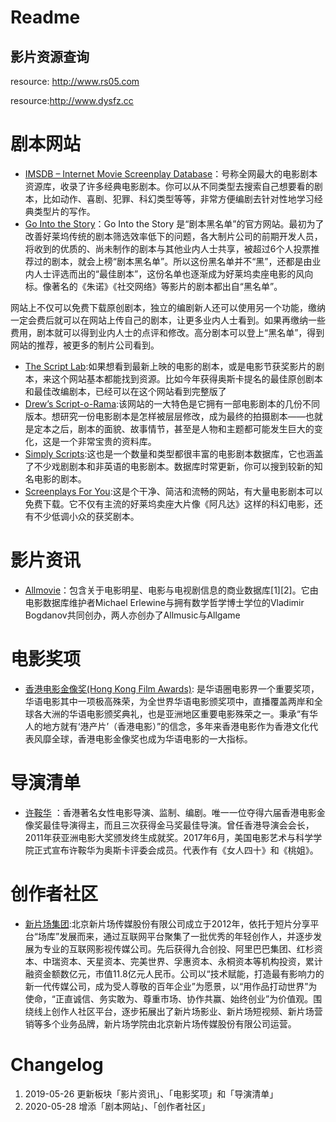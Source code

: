 # Readme

## 影片资源查询

resource: http://www.rs05.com

resource:http://www.dysfz.cc

# 剧本网站

- [IMSDB – Internet Movie Screenplay Database](http://www.imsdb.com/)：号称全网最大的电影剧本资源库，收录了许多经典电影剧本。你可以从不同类型去搜索自己想要看的剧本，比如动作、喜剧、犯罪、科幻类型等等，非常方便编剧去针对性地学习经典类型片的写作。
- [Go Into the Story](http://gointothestory.blcklst.com/free-script-downloads/)：Go Into the Story 是“剧本黑名单”的官方网站。最初为了改善好莱坞传统的剧本筛选效率低下的问题，各大制片公司的前期开发人员，将收到的优质的、尚未制作的剧本与其他业内人士共享，被超过6个人投票推荐过的剧本，就会上榜“剧本黑名单”。所以这份黑名单并不“黑”，还都是由业内人士评选而出的“最佳剧本”，这份名单也逐渐成为好莱坞卖座电影的风向标。像著名的《朱诺》《社交网络》等影片的剧本都出自“黑名单”。

网站上不仅可以免费下载原创剧本，独立的编剧新人还可以使用另一个功能，缴纳一定会费后就可以在网站上传自己的剧本，让更多业内人士看到。如果再缴纳一些费用，剧本就可以得到业内人士的点评和修改。高分剧本可以登上“黑名单”，得到网站的推荐，被更多的制片公司看到。
- [The Script Lab](https://thescriptlab.com/):如果想看到最新上映的电影的剧本，或是电影节获奖影片的剧本，来这个网站基本都能找到资源。比如今年获得奥斯卡提名的最佳原创剧本和最佳改编剧本，已经可以在这个网站看到完整版了
- [Drew’s Script-o-Rama](http://www.script-o-rama.com/snazzy/table.html):该网站的一大特色是它拥有一部电影剧本的几份不同版本。想研究一份电影剧本是怎样被层层修改，成为最终的拍摄剧本——也就是定本之后，剧本的面貌、故事情节，甚至是人物和主题都可能发生巨大的变化，这是一个非常宝贵的资料库。
- [Simply Scripts](http://www.simplyscripts.com/movie.html):这也是一个数量和类型都很丰富的电影剧本数据库，它也涵盖了不少戏剧剧本和非英语的电影剧本。数据库时常更新，你可以搜到较新的知名电影的剧本。
- [Screenplays For You](http://sfy.ru/):这是个干净、简洁和流畅的网站，有大量电影剧本可以免费下载。它不仅有主流的好莱坞卖座大片像《阿凡达》这样的科幻电影，还有不少低调小众的获奖剧本。




# 影片资讯

- [Allmovie](https://www.allmovie.com/)：包含关于电影明星、电影与电视剧信息的商业数据库[1][2]。它由电影数据库维护者Michael Erlewine与拥有数学哲学博士学位的Vladimir Bogdanov共同创办，两人亦创办了Allmusic与Allgame

# 电影奖项

- [香港电影金像奖(Hong Kong Film Awards)](https://zh.wikipedia.org/wiki/%E9%A6%99%E6%B8%AF%E9%9B%BB%E5%BD%B1%E9%87%91%E5%83%8F%E7%8D%8E): 是华语圈电影界一个重要奖项，华语电影其中一项极高殊荣，为全世界华语电影颁奖项中，直播覆盖两岸和全球各大洲的华语电影颁奖典礼，也是亚洲地区重要电影殊荣之一。秉承“有华人的地方就有‘港产片’（香港电影）”的信念，多年来香港电影作为香港文化代表风靡全球，香港电影金像奖也成为华语电影的一大指标。

# 导演清单
- [许鞍华](https://zh.wikipedia.org/wiki/%E8%A8%B1%E9%9E%8D%E8%8F%AF) ：香港著名女性电影导演、监制、编剧。唯一一位夺得六届香港电影金像奖最佳导演得主，而且三次获得金马奖最佳导演。曾任香港导演会会长，2011年获亚洲电影大奖颁发终生成就奖。2017年6月，美国电影艺术与科学学院正式宣布许鞍华为奥斯卡评委会成员。代表作有《女人四十》和《桃姐》。

# 创作者社区
- [新片场集团](https://www.xinpianchang.com/aboutus/aboutus):北京新片场传媒股份有限公司成立于2012年，依托于短片分享平台“场库”发展而来，通过互联网平台聚集了一批优秀的年轻创作人，并逐步发展为专业的互联网影视传媒公司。先后获得九合创投、阿里巴巴集团、红杉资本、中瑞资本、天星资本、完美世界、孚惠资本、永桐资本等机构投资，累计融资金额数亿元，市值11.8亿元人民币。公司以“技术赋能，打造最有影响力的新一代传媒公司，成为受人尊敬的百年企业”为愿景，以“用作品打动世界”为使命，“正直诚信、务实敢为、尊重市场、协作共赢、始终创业”为价值观。围绕线上创作人社区平台，逐步拓展出了新片场影业、新片场短视频、新片场营销等多个业务品牌，新片场学院由北京新片场传媒股份有限公司运营。

# Changelog
1. 2019-05-26 更新板块「影片资讯」、「电影奖项」和「导演清单」
2. 2020-05-28 增添「剧本网站」、「创作者社区」
